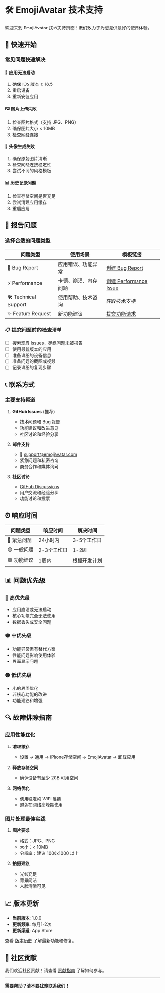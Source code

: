 # 🛠️ EmojiAvatar 技术支持

欢迎来到 EmojiAvatar 技术支持页面！我们致力于为您提供最好的使用体验。

## 🚀 快速开始

### 常见问题快速解决

#### 📱 应用无法启动
1. 确保 iOS 版本 ≥ 18.5
2. 重启设备
3. 重新安装应用

#### 🖼️ 图片上传失败
1. 检查图片格式（支持 JPG、PNG）
2. 确保图片大小 < 10MB
3. 检查网络连接

#### 🎨 头像生成失败
1. 确保原始图片清晰
2. 检查网络连接稳定性
3. 尝试不同的风格模板

#### 📊 历史记录问题
1. 检查存储空间是否充足
2. 尝试清理应用缓存
3. 重启应用

## 🐛 报告问题

### 选择合适的问题类型

| 问题类型 | 使用场景 | 模板链接 |
|---------|---------|----------|
| 🐛 Bug Report | 应用错误、功能异常 | [创建 Bug Report](https://github.com/yourusername/EmojiAvatar/issues/new?template=bug_report.md) |
| ⚡ Performance | 卡顿、崩溃、内存问题 | [创建 Performance Issue](https://github.com/yourusername/EmojiAvatar/issues/new?template=performance_issue.md) |
| 🛠️ Technical Support | 使用帮助、技术咨询 | [获取技术支持](https://github.com/yourusername/EmojiAvatar/issues/new?template=technical_support.md) |
| ✨ Feature Request | 新功能建议 | [提交功能请求](https://github.com/yourusername/EmojiAvatar/issues/new?template=feature_request.md) |

### 📋 提交问题前的检查清单

- [ ] 搜索现有 Issues，确保问题未被报告
- [ ] 使用最新版本的应用
- [ ] 准备详细的设备信息
- [ ] 准备问题的截图或视频
- [ ] 记录详细的复现步骤

## 📞 联系方式

### 主要支持渠道

1. **GitHub Issues** (推荐)
   - 技术问题和 Bug 报告
   - 功能建议和改进意见
   - 社区讨论和经验分享

2. **邮件支持**
   - 📧 support@emojiavatar.com
   - 紧急问题和私密咨询
   - 商务合作和媒体询问

3. **社区讨论**
   - [GitHub Discussions](https://github.com/yourusername/EmojiAvatar/discussions)
   - 用户交流和经验分享
   - 功能讨论和投票

## ⏰ 响应时间

| 问题类型 | 响应时间 | 解决时间 |
|---------|---------|----------|
| 🔴 紧急问题 | 24小时内 | 3-5个工作日 |
| 🟡 一般问题 | 2-3个工作日 | 1-2周 |
| 🟢 功能建议 | 1周内 | 根据开发计划 |

## 📊 问题优先级

### 🔴 高优先级
- 应用崩溃或无法启动
- 核心功能完全无法使用
- 数据丢失或安全问题

### 🟡 中优先级
- 功能异常但有替代方案
- 性能问题影响使用体验
- 界面显示问题

### 🟢 低优先级
- 小的界面优化
- 非核心功能的改进
- 功能建议和增强

## 🔍 故障排除指南

### 应用性能优化

1. **清理缓存**
   - 设置 → 通用 → iPhone存储空间 → EmojiAvatar → 卸载应用

2. **释放存储空间**
   - 确保设备有至少 2GB 可用空间

3. **网络优化**
   - 使用稳定的 WiFi 连接
   - 避免在网络高峰期使用

### 图片处理最佳实践

1. **图片要求**
   - 格式：JPG、PNG
   - 大小：< 10MB
   - 分辨率：建议 1000x1000 以上

2. **拍摄建议**
   - 光线充足
   - 背景简洁
   - 人脸清晰可见

## 📈 版本更新

- **当前版本**: 1.0.0
- **更新频率**: 每月1-2次
- **更新渠道**: App Store

查看 [版本历史](https://github.com/yourusername/EmojiAvatar/releases) 了解最新功能和修复。

## 🤝 社区贡献

我们欢迎社区贡献！请查看 [贡献指南](CONTRIBUTING.md) 了解如何参与。

---

**需要帮助？请不要犹豫联系我们！**
